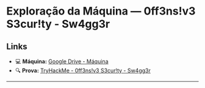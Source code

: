 # Exploração da Máquina — 0ff3ns!v3 S3cur!ty - Sw4gg3r

## Links

- 💻 **Máquina:** [Google Drive - Máquina](https://drive.google.com/file/d/1XsuWUulDDdktnV6fpPgRIH172iASvVmz/view)
- 🔍 **Prova:** [TryHackMe - 0ff3ns!v3 S3cur!ty - Sw4gg3r](https://tryhackme.com/room/0ff3nsv3s3curtysw4gg3r)

---
